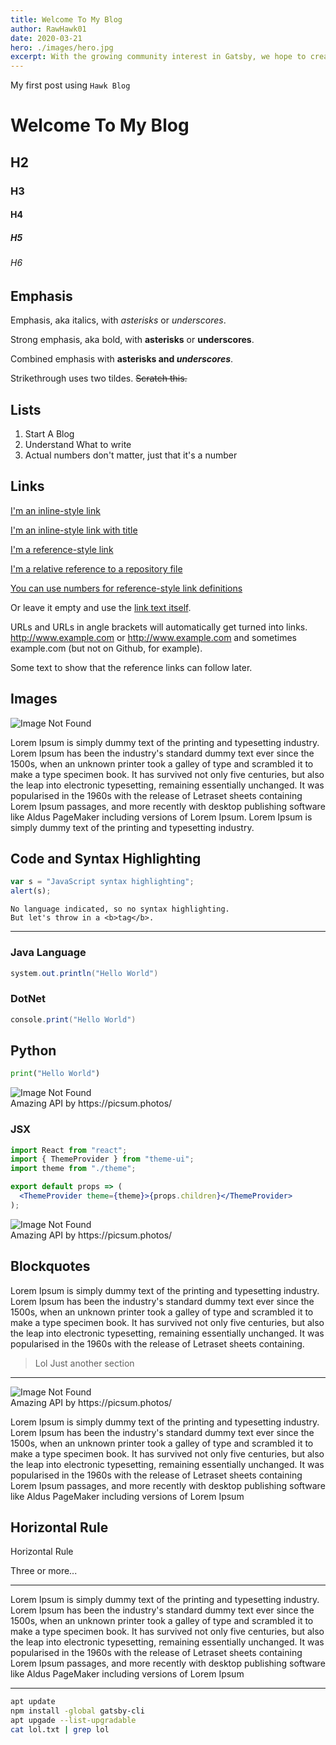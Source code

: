 ```yaml
---
title: Welcome To My Blog
author: RawHawk01
date: 2020-03-21
hero: ./images/hero.jpg
excerpt: With the growing community interest in Gatsby, we hope to create more resources that make it easier for anyone to grasp the power of this incredible tool.
---
```


My first post using `Hawk Blog`

# Welcome To My Blog

## H2

### H3

#### H4

##### H5

###### H6

## Emphasis

Emphasis, aka italics, with _asterisks_ or _underscores_.

Strong emphasis, aka bold, with **asterisks** or **underscores**.

Combined emphasis with **asterisks and _underscores_**.

Strikethrough uses two tildes. ~~Scratch this.~~

## Lists

1. Start A Blog
2. Understand What to write 
3. Actual numbers don't matter, just that it's a number


## Links

[I'm an inline-style link](https://www.google.com)

[I'm an inline-style link with title](https://www.google.com "Google's Homepage")

[I'm a reference-style link][arbitrary case-insensitive reference text]

[I'm a relative reference to a repository file](../blob/master/LICENSE)

[You can use numbers for reference-style link definitions][1]

Or leave it empty and use the [link text itself].

URLs and URLs in angle brackets will automatically get turned into links.
http://www.example.com or <http://www.example.com> and sometimes
example.com (but not on Github, for example).

Some text to show that the reference links can follow later.

[arbitrary case-insensitive reference text]: https://www.mozilla.org
[1]: http://slashdot.org
[link text itself]: http://www.reddit.com

## Images

<div className="Image__Small">
  <img
    src="https://picsum.photos/1920/1080"
    title="Random Picture From The Internet"
    alt="Image Not Found"
  />
</div>

Lorem Ipsum is simply dummy text of the printing and typesetting industry. Lorem Ipsum has been the industry's standard dummy text ever since the 1500s, when an unknown printer took a galley of type and scrambled it to make a type specimen book. It has survived not only five centuries, but also the leap into electronic typesetting, remaining essentially unchanged. It was popularised in the 1960s with the release of Letraset sheets containing Lorem Ipsum passages, and more recently with desktop publishing software like Aldus PageMaker including versions of Lorem Ipsum. Lorem Ipsum is simply dummy text of the printing and typesetting industry.

## Code and Syntax Highlighting

```javascript
var s = "JavaScript syntax highlighting";
alert(s);
```

```
No language indicated, so no syntax highlighting.
But let's throw in a <b>tag</b>.
```

---

### Java Language
```java
system.out.println("Hello World")
```

### DotNet

```C#
console.print("Hello World")
```


## Python 
```python
print("Hello World")
```


<div className="Image__Large">
  <img
    src="https://i.picsum.photos/id/274/1920/1080.jpg"
    title="Random Picture From The Internet"
    alt="Image Not Found"
  />
  <figcaption>Amazing API by https://picsum.photos/</figcaption>
</div>



### JSX

```jsx
import React from "react";
import { ThemeProvider } from "theme-ui";
import theme from "./theme";

export default props => (
  <ThemeProvider theme={theme}>{props.children}</ThemeProvider>
);
```



<div className="Image__Medium">
  <img
    src="https://picsum.photos/1920/1080"
    title="Random Picture From The Internet"
    alt="Image Not Found"
  />
  <figcaption>Amazing API by https://picsum.photos/</figcaption>
</div>



## Blockquotes

Lorem Ipsum is simply dummy text of the printing and typesetting industry. Lorem Ipsum has been the industry's standard dummy text ever since the 1500s, when an unknown printer took a galley of type and scrambled it to make a type specimen book. It has survived not only five centuries, but also the leap into electronic typesetting, remaining essentially unchanged. It was popularised in the 1960s with the release of Letraset sheets containing.

> Lol Just another section

---


<div className="Image__Small">
  <img
    src="https://i.picsum.photos/id/1079/1920/1080.jpg"
    title="Random Picture From The Internet"
    alt="Image Not Found"
  />
  <figcaption>Amazing API by https://picsum.photos/</figcaption>
</div>



Lorem Ipsum is simply dummy text of the printing and typesetting industry. Lorem Ipsum has been the industry's standard dummy text ever since the 1500s, when an unknown printer took a galley of type and scrambled it to make a type specimen book. It has survived not only five centuries, but also the leap into electronic typesetting, remaining essentially unchanged. It was popularised in the 1960s with the release of Letraset sheets containing Lorem Ipsum passages, and more recently with desktop publishing software like Aldus PageMaker including versions of Lorem Ipsum

## Horizontal Rule

Horizontal Rule

Three or more...

---

Lorem Ipsum is simply dummy text of the printing and typesetting industry. Lorem Ipsum has been the industry's standard dummy text ever since the 1500s, when an unknown printer took a galley of type and scrambled it to make a type specimen book. It has survived not only five centuries, but also the leap into electronic typesetting, remaining essentially unchanged. It was popularised in the 1960s with the release of Letraset sheets containing Lorem Ipsum passages, and more recently with desktop publishing software like Aldus PageMaker including versions of Lorem Ipsum

---

```bash
apt update 
npm install -global gatsby-cli 
apt upgade --list-upgradable
cat lol.txt | grep lol
```
